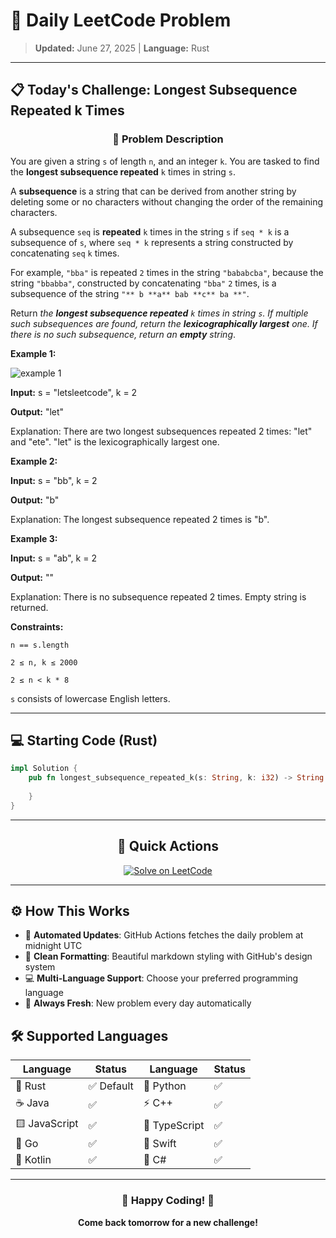 # 🎯 Daily LeetCode Problem

> **Updated:** June 27, 2025 | **Language:** Rust

---

## 📋 Today's Challenge: **Longest Subsequence Repeated k Times**

<div align="center">

### 🧩 Problem Description

</div>

You are given a string `s` of length `n`, and an integer `k`. You are tasked to find the **longest subsequence repeated** `k` times in string `s`.

A **subsequence** is a string that can be derived from another string by deleting some or no characters without changing the order of the remaining characters.

A subsequence `seq` is **repeated** `k` times in the string `s` if `seq * k` is a subsequence of `s`, where `seq * k` represents a string constructed by concatenating `seq` `k` times.

For example, `"bba"` is repeated `2` times in the string `"bababcba"`, because the string `"bbabba"`, constructed by concatenating `"bba"` `2` times, is a subsequence of the string `"** b **a** bab **c** ba **"`.

Return *the **longest subsequence repeated** *`k`* times in string *`s`*. If multiple such subsequences are found, return the **lexicographically largest** one. If there is no such subsequence, return an **empty** string*.

**Example 1:**

![example 1](https://assets.leetcode.com/uploads/2021/08/30/longest-subsequence-repeat-k-times.png)

**Input:** s = "letsleetcode", k = 2

**Output:** "let"

Explanation: There are two longest subsequences repeated 2 times: "let" and "ete".
"let" is the lexicographically largest one.

**Example 2:**

**Input:** s = "bb", k = 2

**Output:** "b"

Explanation: The longest subsequence repeated 2 times is "b".

**Example 3:**

**Input:** s = "ab", k = 2

**Output:** ""

Explanation: There is no subsequence repeated 2 times. Empty string is returned.

**Constraints:**

`n == s.length`

`2 ≤ n, k ≤ 2000`

`2 ≤ n < k * 8`

`s` consists of lowercase English letters.

---

## 💻 Starting Code (Rust)

```rust
impl Solution {
    pub fn longest_subsequence_repeated_k(s: String, k: i32) -> String {
        
    }
}
```

---

<div align="center">

## 🔗 Quick Actions

[![Solve on LeetCode](https://img.shields.io/badge/Solve_on-LeetCode-orange?style=for-the-badge&logo=leetcode&logoColor=white)](https://leetcode.com/problems/longest-subsequence-repeated-k-times/)

</div>

---

## ⚙️ How This Works

- 🤖 **Automated Updates**: GitHub Actions fetches the daily problem at midnight UTC
- 🎨 **Clean Formatting**: Beautiful markdown styling with GitHub's design system
- 💻 **Multi-Language Support**: Choose your preferred programming language
- 🔄 **Always Fresh**: New problem every day automatically

## 🛠️ Supported Languages

<div align="center">

| Language | Status | Language | Status |
|----------|--------|----------|--------|
| 🦀 Rust | ✅ Default | 🐍 Python | ✅ |
| ☕ Java | ✅ | ⚡ C++ | ✅ |
| 🟨 JavaScript | ✅ | 🔷 TypeScript | ✅ |
| 🐹 Go | ✅ | 🍎 Swift | ✅ |
| 🎯 Kotlin | ✅ | 💎 C# | ✅ |

</div>

---

<div align="center">

### 🌟 Happy Coding! 🌟

**Come back tomorrow for a new challenge!**

</div>